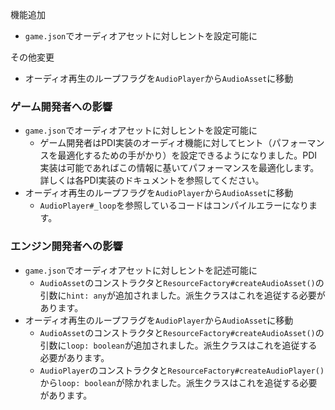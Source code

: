 
機能追加
 * `game.json`でオーディオアセットに対しヒントを設定可能に

その他変更
 * オーディオ再生のループフラグを`AudioPlayer`から`AudioAsset`に移動

### ゲーム開発者への影響
 * `game.json`でオーディオアセットに対しヒントを設定可能に
    * ゲーム開発者はPDI実装のオーディオ機能に対してヒント（パフォーマンスを最適化するための手がかり）を設定できるようになりました。PDI実装は可能であればこの情報に基いてパフォーマンスを最適化します。詳しくは各PDI実装のドキュメントを参照してください。
 * オーディオ再生のループフラグを`AudioPlayer`から`AudioAsset`に移動
    * `AudioPlayer#_loop`を参照しているコードはコンパイルエラーになります。

### エンジン開発者への影響
 * `game.json`でオーディオアセットに対しヒントを記述可能に
    * `AudioAsset`のコンストラクタと`ResourceFactory#createAudioAsset()`の引数に`hint: any`が追加されました。派生クラスはこれを追従する必要があります。
 * オーディオ再生のループフラグを`AudioPlayer`から`AudioAsset`に移動
    * `AudioAsset`のコンストラクタと`ResourceFactory#createAudioAsset()`の引数に`loop: boolean`が追加されました。派生クラスはこれを追従する必要があります。
    * `AudioPlayer`のコンストラクタと`ResourceFactory#createAudioPlayer()`から`loop: boolean`が除かれました。派生クラスはこれを追従する必要があります。
